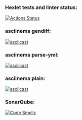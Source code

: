 ### Hexlet tests and linter status:
[![Actions Status](https://github.com/Zhekachka/qa-auto-engineer-javascript-project-87/actions/workflows/hexlet-check.yml/badge.svg)](https://github.com/Zhekachka/qa-auto-engineer-javascript-project-87/actions)

### asciinema gendiff:
[![asciicast](https://asciinema.org/a/nCs8jypcIHiD6EkXl6VshxhpY.svg)](https://asciinema.org/a/nCs8jypcIHiD6EkXl6VshxhpY)

### asciinema parse-yml:
[![asciicast](https://asciinema.org/a/AkTiP6yzlSljUo9vPyOMhh5sE.svg)](https://asciinema.org/a/AkTiP6yzlSljUo9vPyOMhh5sE)

### asciinema plain:
[![asciicast](https://asciinema.org/a/GmuOaOfMmv45WQCZ0ZjLELPgp.svg)](https://asciinema.org/a/GmuOaOfMmv45WQCZ0ZjLELPgp)

### SonarQube:
[![Code Smells](https://sonarcloud.io/api/project_badges/measure?project=Zhekachka_qa-auto-engineer-javascript-project-87&metric=code_smells)](https://sonarcloud.io/summary/new_code?id=Zhekachka_qa-auto-engineer-javascript-project-87)
